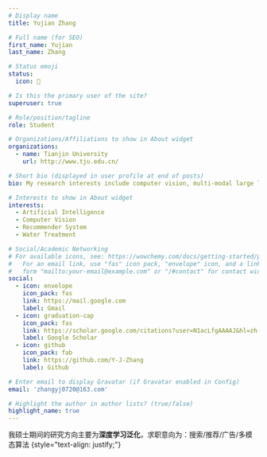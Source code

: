 ```yaml
---
# Display name
title: Yujian Zhang

# Full name (for SEO)
first_name: Yujian
last_name: Zhang

# Status emoji
status:
  icon: 💖

# Is this the primary user of the site?
superuser: true

# Role/position/tagline
role: Student

# Organizations/Affiliations to show in About widget
organizations:
  - name: Tianjin University
    url: http://www.tju.edu.cn/

# Short bio (displayed in user profile at end of posts)
bio: My research interests include computer vision, multi-modal large language model, and recommender system.

# Interests to show in About widget
interests:
  - Artificial Intelligence
  - Computer Vision
  - Recommender System
  - Water Treatment

# Social/Academic Networking
# For available icons, see: https://wowchemy.com/docs/getting-started/page-builder/#icons
#   For an email link, use "fas" icon pack, "envelope" icon, and a link in the
#   form "mailto:your-email@example.com" or "/#contact" for contact widget.
social:
  - icon: envelope
    icon_pack: fas
    link: https://mail.google.com
    label: Gmail
  - icon: graduation-cap
    icon_pack: fas
    link: https://scholar.google.com/citations?user=N1acLfgAAAAJ&hl=zh-CN
    label: Google Scholar
  - icon: github
    icon_pack: fab
    link: https://github.com/Y-J-Zhang
    label: Github

# Enter email to display Gravatar (if Gravatar enabled in Config)
email: 'zhangyj0720@163.com'

# Highlight the author in author lists? (true/false)
highlight_name: true
---
```


我硕士期间的研究方向主要为**深度学习泛化**，求职意向为：搜索/推荐/广告/多模态算法
{style="text-align: justify;"}
